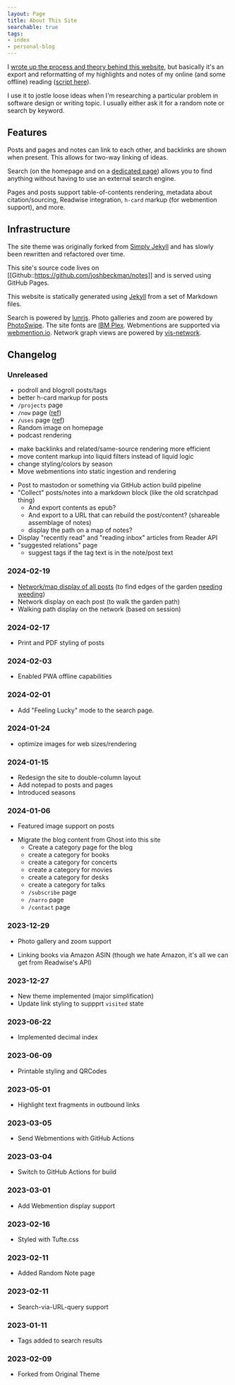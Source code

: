 ```yaml
---
layout: Page
title: About This Site
searchable: true
tags:
- index
- personal-blog
---
```


I [wrote up the process and theory behind this website](https://www.joshbeckman.org/opening-up-my-highlights-notes/), but basically it's an export and reformatting of my highlights and notes of my online (and some offline) reading ([script here](https://github.com/joshbeckman/notes/blob/master/utilities/import_action)).

I use it to jostle loose ideas when I'm researching a particular problem in software design or writing topic.
I usually either ask it for a random note or search by keyword.

## Features

Posts and pages and notes can link to each other, and backlinks are shown when present.
This allows for two-way linking of ideas.

Search (on the homepage and on a [dedicated page](/search)) allows you to find anything without having to use an external search engine.

Pages and posts support table-of-contents rendering, metadata about citation/sourcing, Readwise integration, `h-card` markup (for webmention support), and more.

## Infrastructure

The site theme was originally forked from [Simply Jekyll](https://github.com/raghudotcc/simply-jekyll) and has slowly been rewritten and refactored over time.

This site's source code lives on [[Github::https://github.com/joshbeckman/notes]] and is served using GitHub Pages.

This website is statically generated using [Jekyll](https://jekyllrb.com) from a set of Markdown files.

Search is powered by [lunrjs](https://lunrjs.com).
Photo galleries and zoom are powered by [PhotoSwipe](https://photoswipe.com).
The site fonts are [IBM Plex](https://www.ibm.com/plex/).
Webmentions are supported via [webmention.io](https://webmention.io).
Network graph views are powered by [vis-network](https://www.joshbeckman.org/blog/building-a-network-graph-site-index).

## Changelog

### Unreleased
- podroll and blogroll posts/tags
- better h-card markup for posts
- `/projects` page
- `/now` page ([ref](https://nownownow.com/about#who))
- `/uses` page ([ref](https://uses.tech))
- Random image on homepage
- podcast rendering
* make backlinks and related/same-source rendering more efficient
* move content markup into liquid filters instead of liquid logic
* change styling/colors by season
* Move webmentions into static ingestion and rendering
- Post to mastodon or something via GitHub action build pipeline
- "Collect" posts/notes into a markdown block (like the old scratchpad thing)
  - And export contents as epub?
  - And export to a URL that can rebuild the post/content? (shareable assemblage of notes)
  - display the path on a map of notes?
- Display "recently read" and "reading inbox" articles from Reader API
- "suggested relations" page
  - suggest tags if the tag text is in the note/post text

### 2024-02-19
- [Network/map display of all posts](/network) (to find edges of the garden [needing weeding](https://www.joshbeckman.org/blog/weeding-the-edges))
- Network display on each post (to walk the garden path)
- Walking path display on the network (based on session)

### 2024-02-17
- Print and PDF styling of posts

### 2024-02-03
- Enabled PWA offline capabilities

### 2024-02-01
- Add "Feeling Lucky" mode to the search page.

### 2024-01-24
- optimize images for web sizes/rendering

### 2024-01-15
- Redesign the site to double-column layout
- Add notepad to posts and pages
- Introduced seasons

### 2024-01-06
* Featured image support on posts
- Migrate the blog content from Ghost into this site
  - Create a category page for the blog
  - create a category for books
  - create a category for concerts
  - create a category for movies
  - create a category for desks
  - create a category for talks
  - `/subscribe` page
  - `/narro` page
  - `/contact` page

### 2023-12-29
* Photo gallery and zoom support
- Linking books via Amazon ASIN (though we hate Amazon, it's all we can get from Readwise's API)

### 2023-12-27
- New theme implemented (major simplification)
- Update link styling to suppprt `visited` state

### 2023-06-22
- Implemented decimal index

### 2023-06-09
- Printable styling and QRCodes

### 2023-05-01
- Highlight text fragments in outbound links

### 2023-03-05
- Send Webmentions with GitHub Actions

### 2023-03-04
- Switch to GitHub Actions for build

### 2023-03-01
- Add Webmention display support

### 2023-02-16
- Styled with Tufte.css

### 2023-02-11
- Added Random Note page

### 2023-02-11
- Search-via-URL-query support

### 2023-01-11
- Tags added to search results

### 2023-02-09
- Forked from Original Theme
